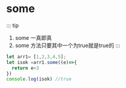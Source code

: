 
# some
::: tip
1. some 一真即真
2. some 方法只要其中一个为true就是true的
:::
```js
let arr1= [1,2,3,4,5];
let isok =arr1.some((e)=>{
  return e<3
})
console.log(isok) //true
```